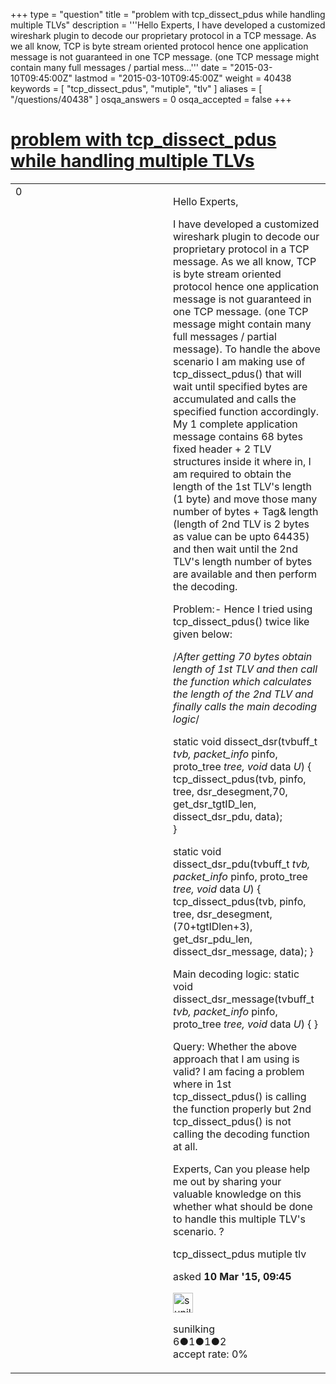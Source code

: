 +++
type = "question"
title = "problem with tcp_dissect_pdus while handling multiple TLVs"
description = '''Hello Experts, I have developed a customized wireshark plugin to decode our proprietary protocol in a TCP message. As we all know, TCP is byte stream oriented protocol hence one application message is not guaranteed in one TCP message. (one TCP message might contain many full messages / partial mess...'''
date = "2015-03-10T09:45:00Z"
lastmod = "2015-03-10T09:45:00Z"
weight = 40438
keywords = [ "tcp_dissect_pdus", "mutiple", "tlv" ]
aliases = [ "/questions/40438" ]
osqa_answers = 0
osqa_accepted = false
+++

<div class="headNormal">

# [problem with tcp\_dissect\_pdus while handling multiple TLVs](/questions/40438/problem-with-tcp_dissect_pdus-while-handling-multiple-tlvs)

</div>

<div id="main-body">

<div id="askform">

<table id="question-table" style="width:100%;"><colgroup><col style="width: 50%" /><col style="width: 50%" /></colgroup><tbody><tr class="odd"><td style="width: 30px; vertical-align: top"><div class="vote-buttons"><div id="post-40438-score" class="post-score" title="current number of votes">0</div><div id="favorite-count" class="favorite-count"></div></div></td><td><div id="item-right"><div class="question-body"><p>Hello Experts,</p><p>I have developed a customized wireshark plugin to decode our proprietary protocol in a TCP message. As we all know, TCP is byte stream oriented protocol hence one application message is not guaranteed in one TCP message. (one TCP message might contain many full messages / partial message). To handle the above scenario I am making use of tcp_dissect_pdus() that will wait until specified bytes are accumulated and calls the specified function accordingly. My 1 complete application message contains 68 bytes fixed header + 2 TLV structures inside it where in, I am required to obtain the length of the 1st TLV's length (1 byte) and move those many number of bytes + Tag&amp; length (length of 2nd TLV is 2 bytes as value can be upto 64435) and then wait until the 2nd TLV's length number of bytes are available and then perform the decoding.</p><p>Problem:- Hence I tried using tcp_dissect_pdus() twice like given below:</p><p>/<em>After getting 70 bytes obtain length of 1st TLV and then call the function which calculates the length of the 2nd TLV and finally calls the main decoding logic</em>/</p><p>static void dissect_dsr(tvbuff_t <em>tvb, packet_info</em> pinfo, proto_tree <em>tree, void</em> data <em>U</em>) { tcp_dissect_pdus(tvb, pinfo, tree, dsr_desegment,70, get_dsr_tgtID_len, dissect_dsr_pdu, data);<br />
}</p><p>static void dissect_dsr_pdu(tvbuff_t <em>tvb, packet_info</em> pinfo, proto_tree <em>tree, void</em> data <em>U</em>) { tcp_dissect_pdus(tvb, pinfo, tree, dsr_desegment,(70+tgtIDlen+3), get_dsr_pdu_len, dissect_dsr_message, data); }</p><p>Main decoding logic: static void dissect_dsr_message(tvbuff_t <em>tvb, packet_info</em> pinfo, proto_tree <em>tree, void</em> data <em>U</em>) { }</p><p>Query: Whether the above approach that I am using is valid? I am facing a problem where in 1st tcp_dissect_pdus() is calling the function properly but 2nd tcp_dissect_pdus() is not calling the decoding function at all.</p><p>Experts, Can you please help me out by sharing your valuable knowledge on this whether what should be done to handle this multiple TLV's scenario. ?</p></div><div id="question-tags" class="tags-container tags">tcp_dissect_pdus mutiple tlv</div><div id="question-controls" class="post-controls"></div><div class="post-update-info-container"><div class="post-update-info post-update-info-user"><p>asked <strong>10 Mar '15, 09:45</strong></p><img src="https://secure.gravatar.com/avatar/dafc36fc00117ac212888f2e683c56ac?s=32&amp;d=identicon&amp;r=g" class="gravatar" width="32" height="32" alt="sunilking&#39;s gravatar image" /><p>sunilking<br />
<span class="score" title="6 reputation points">6</span><span title="1 badges"><span class="badge1">●</span><span class="badgecount">1</span></span><span title="1 badges"><span class="silver">●</span><span class="badgecount">1</span></span><span title="2 badges"><span class="bronze">●</span><span class="badgecount">2</span></span><br />
<span class="accept_rate" title="Rate of the user&#39;s accepted answers">accept rate:</span> <span title="sunilking has no accepted answers">0%</span> </br></p></div></div><div id="comments-container-40438" class="comments-container"></div><div id="comment-tools-40438" class="comment-tools"></div><div class="clear"></div><div id="comment-40438-form-container" class="comment-form-container"></div><div class="clear"></div></div></td></tr></tbody></table>

</div>

</div>

